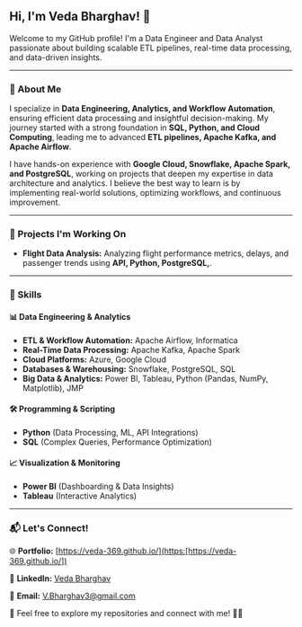 ## Hi, I'm Veda Bharghav! 👋

Welcome to my GitHub profile! I'm a Data Engineer and Data Analyst passionate about building scalable ETL pipelines, real-time data processing, and data-driven insights.

---

### 🌟 About Me
I specialize in **Data Engineering, Analytics, and Workflow Automation**, ensuring efficient data processing and insightful decision-making. My journey started with a strong foundation in **SQL, Python, and Cloud Computing**, leading me to advanced **ETL pipelines, Apache Kafka, and Apache Airflow**.

I have hands-on experience with **Google Cloud, Snowflake, Apache Spark, and PostgreSQL**, working on projects that deepen my expertise in data architecture and analytics. I believe the best way to learn is by implementing real-world solutions, optimizing workflows, and continuous improvement.

---

### 🚀 Projects I'm Working On
- **Flight Data Analysis:** Analyzing flight performance metrics, delays, and passenger trends using **API, Python, PostgreSQL,**.

---

### 🔧 Skills
#### 📊 Data Engineering & Analytics
- **ETL & Workflow Automation:** Apache Airflow, Informatica 
- **Real-Time Data Processing:** Apache Kafka, Apache Spark
- **Cloud Platforms:** Azure, Google Cloud
- **Databases & Warehousing:** Snowflake, PostgreSQL, SQL
- **Big Data & Analytics:** Power BI, Tableau, Python (Pandas, NumPy, Matplotlib), JMP

#### 🛠️ Programming & Scripting
- **Python** (Data Processing, ML, API Integrations)
- **SQL** (Complex Queries, Performance Optimization)

#### 📈 Visualization & Monitoring
- **Power BI** (Dashboarding & Data Insights)
- **Tableau** (Interactive Analytics)

---

### 📬 Let's Connect!
🌐 **Portfolio:** [https://veda-369.github.io/](https:[https://veda-369.github.io/])

💼 **LinkedIn:** [Veda Bharghav](https://www.linkedin.com/in/veda-bharghav-a61aa6304/)

📧 **Email:** [V.Bharghav3@gmail.com](mailto:V.Bharghav3@gmail.com)


📌 Feel free to explore my repositories and connect with me! 🚀😊
